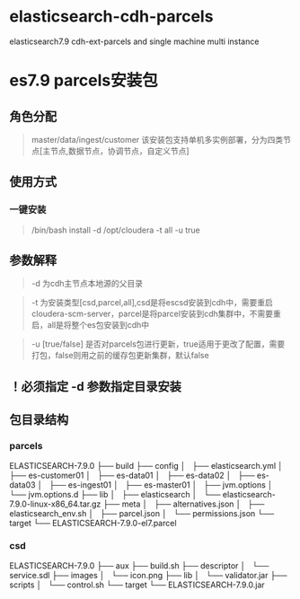 # elasticsearch-cdh-parcels
elasticsearch7.9 cdh-ext-parcels and single machine multi instance

# es7.9 parcels安装包

## 角色分配
> master/data/ingest/customer
> 该安装包支持单机多实例部署，分为四类节点[主节点,数据节点，协调节点，自定义节点]

## 使用方式

### 一键安装
> /bin/bash install -d /opt/cloudera -t all -u true 

## 参数解释
> -d 为cdh主节点本地源的父目录

> -t 为安装类型[csd,parcel,all],csd是将escsd安装到cdh中，需要重启cloudera-scm-server，parcel是将parcel安装到cdh集群中，不需要重启，all是将整个es包安装到cdh中

> -u [true/false] 是否对parcels包进行更新，true适用于更改了配置，需要打包，false则用之前的缓存包更新集群，默认false

## ！必须指定 -d 参数指定目录安装

## 包目录结构
### parcels
ELASTICSEARCH-7.9.0
    ├── build
    ├── config
    │   ├── elasticsearch.yml
    │   ├── es-customer01
    │   ├── es-data01
    │   ├── es-data02
    │   ├── es-data03
    │   ├── es-ingest01
    │   ├── es-master01
    │   ├── jvm.options
    │   └── jvm.options.d
    ├── lib
    │   ├── elasticsearch
    │   └── elasticsearch-7.9.0-linux-x86_64.tar.gz
    ├── meta
    │   ├── alternatives.json
    │   ├── elasticsearch_env.sh
    │   ├── parcel.json
    │   └── permissions.json
    └── target
        └── ELASTICSEARCH-7.9.0-el7.parcel
### csd
ELASTICSEARCH-7.9.0
    ├── aux
    ├── build.sh
    ├── descriptor
    │   └── service.sdl
    ├── images
    │   └── icon.png
    ├── lib
    │   └── validator.jar
    ├── scripts
    │   └── control.sh
    └── target
        └── ELASTICSEARCH-7.9.0.jar
